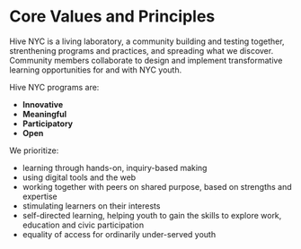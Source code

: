 # Core Values and Principles

Hive NYC is a living laboratory, a community building and testing together, strenthening programs and practices, and spreading what we discover. Community members collaborate to design and implement transformative learning opportunities for and with NYC youth.

Hive NYC programs are:
* **Innovative**
* **Meaningful**
* **Participatory**
* **Open**

We prioritize:
* learning through hands-on, inquiry-based making
* using digital tools and the web
* working together with peers on shared purpose, based on strengths and expertise
* stimulating learners on their interests
* self-directed learning, helping youth to gain the skills to explore work, education and civic participation
* equality of access for ordinarily under-served youth


